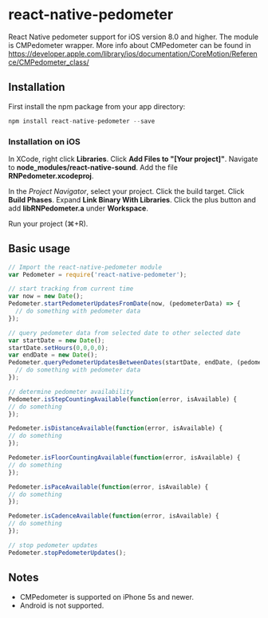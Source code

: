 # react-native-pedometer

React Native pedometer support for iOS version 8.0 and higher. The module is CMPedometer wrapper. More info about CMPedometer can be found in https://developer.apple.com/library/ios/documentation/CoreMotion/Reference/CMPedometer_class/

## Installation

First install the npm package from your app directory:

```javascript
npm install react-native-pedometer --save
```

### Installation on iOS

In XCode, right click **Libraries**.
Click **Add Files to "[Your project]"**.
Navigate to **node_modules/react-native-sound**.
Add the file **RNPedometer.xcodeproj**.

In the *Project Navigator*, select your project.
Click the build target.
Click **Build Phases**.
Expand **Link Binary With Libraries**.
Click the plus button and add **libRNPedometer.a** under **Workspace**.

Run your project (⌘+R).

## Basic usage

```js
// Import the react-native-pedometer module
var Pedometer = require('react-native-pedometer');

// start tracking from current time
var now = new Date();
Pedometer.startPedometerUpdatesFromDate(now, (pedometerData) => {
  // do something with pedometer data
});

// query pedometer data from selected date to other selected date
var startDate = new Date();
startDate.setHours(0,0,0,0);
var endDate = new Date();
Pedometer.queryPedometerUpdatesBetweenDates(startDate, endDate, (pedometerData) => {
  // do something with pedometer data
});

// determine pedometer availability
Pedometer.isStepCountingAvailable(function(error, isAvailable) {
// do something
});

Pedometer.isDistanceAvailable(function(error, isAvailable) {
// do something
});

Pedometer.isFloorCountingAvailable(function(error, isAvailable) {
// do something
});

Pedometer.isPaceAvailable(function(error, isAvailable) {
// do something
});

Pedometer.isCadenceAvailable(function(error, isAvailable) {
// do something
});

// stop pedometer updates
Pedometer.stopPedometerUpdates();
```

## Notes
- CMPedometer is supported on iPhone 5s and newer.
- Android is not supported.
